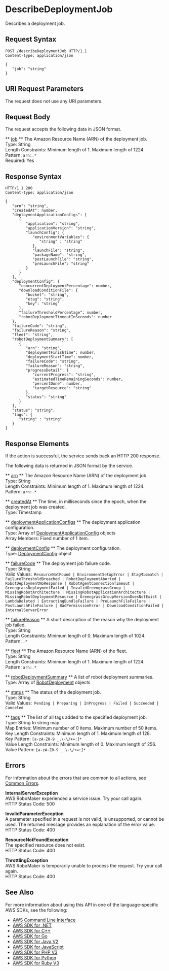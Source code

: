 # DescribeDeploymentJob<a name="API_DescribeDeploymentJob"></a>

Describes a deployment job\.

## Request Syntax<a name="API_DescribeDeploymentJob_RequestSyntax"></a>

```
POST /describeDeploymentJob HTTP/1.1
Content-type: application/json

{
   "job": "string"
}
```

## URI Request Parameters<a name="API_DescribeDeploymentJob_RequestParameters"></a>

The request does not use any URI parameters\.

## Request Body<a name="API_DescribeDeploymentJob_RequestBody"></a>

The request accepts the following data in JSON format\.

 ** [job](#API_DescribeDeploymentJob_RequestSyntax) **   <a name="robomaker-DescribeDeploymentJob-request-job"></a>
The Amazon Resource Name \(ARN\) of the deployment job\.  
Type: String  
Length Constraints: Minimum length of 1\. Maximum length of 1224\.  
Pattern: `arn:.*`   
Required: Yes

## Response Syntax<a name="API_DescribeDeploymentJob_ResponseSyntax"></a>

```
HTTP/1.1 200
Content-type: application/json

{
   "arn": "string",
   "createdAt": number,
   "deploymentApplicationConfigs": [ 
      { 
         "application": "string",
         "applicationVersion": "string",
         "launchConfig": { 
            "environmentVariables": { 
               "string" : "string" 
            },
            "launchFile": "string",
            "packageName": "string",
            "postLaunchFile": "string",
            "preLaunchFile": "string"
         }
      }
   ],
   "deploymentConfig": { 
      "concurrentDeploymentPercentage": number,
      "downloadConditionFile": { 
         "bucket": "string",
         "etag": "string",
         "key": "string"
      },
      "failureThresholdPercentage": number,
      "robotDeploymentTimeoutInSeconds": number
   },
   "failureCode": "string",
   "failureReason": "string",
   "fleet": "string",
   "robotDeploymentSummary": [ 
      { 
         "arn": "string",
         "deploymentFinishTime": number,
         "deploymentStartTime": number,
         "failureCode": "string",
         "failureReason": "string",
         "progressDetail": { 
            "currentProgress": "string",
            "estimatedTimeRemainingSeconds": number,
            "percentDone": number,
            "targetResource": "string"
         },
         "status": "string"
      }
   ],
   "status": "string",
   "tags": { 
      "string" : "string" 
   }
}
```

## Response Elements<a name="API_DescribeDeploymentJob_ResponseElements"></a>

If the action is successful, the service sends back an HTTP 200 response\.

The following data is returned in JSON format by the service\.

 ** [arn](#API_DescribeDeploymentJob_ResponseSyntax) **   <a name="robomaker-DescribeDeploymentJob-response-arn"></a>
The Amazon Resource Name \(ARN\) of the deployment job\.  
Type: String  
Length Constraints: Minimum length of 1\. Maximum length of 1224\.  
Pattern: `arn:.*` 

 ** [createdAt](#API_DescribeDeploymentJob_ResponseSyntax) **   <a name="robomaker-DescribeDeploymentJob-response-createdAt"></a>
The time, in milliseconds since the epoch, when the deployment job was created\.  
Type: Timestamp

 ** [deploymentApplicationConfigs](#API_DescribeDeploymentJob_ResponseSyntax) **   <a name="robomaker-DescribeDeploymentJob-response-deploymentApplicationConfigs"></a>
The deployment application configuration\.  
Type: Array of [DeploymentApplicationConfig](API_DeploymentApplicationConfig.md) objects  
Array Members: Fixed number of 1 item\.

 ** [deploymentConfig](#API_DescribeDeploymentJob_ResponseSyntax) **   <a name="robomaker-DescribeDeploymentJob-response-deploymentConfig"></a>
The deployment configuration\.  
Type: [DeploymentConfig](API_DeploymentConfig.md) object

 ** [failureCode](#API_DescribeDeploymentJob_ResponseSyntax) **   <a name="robomaker-DescribeDeploymentJob-response-failureCode"></a>
The deployment job failure code\.  
Type: String  
Valid Values:` ResourceNotFound | EnvironmentSetupError | EtagMismatch | FailureThresholdBreached | RobotDeploymentAborted | RobotDeploymentNoResponse | RobotAgentConnectionTimeout | GreengrassDeploymentFailed | InvalidGreengrassGroup | MissingRobotArchitecture | MissingRobotApplicationArchitecture | MissingRobotDeploymentResource | GreengrassGroupVersionDoesNotExist | LambdaDeleted | ExtractingBundleFailure | PreLaunchFileFailure | PostLaunchFileFailure | BadPermissionError | DownloadConditionFailed | InternalServerError` 

 ** [failureReason](#API_DescribeDeploymentJob_ResponseSyntax) **   <a name="robomaker-DescribeDeploymentJob-response-failureReason"></a>
A short description of the reason why the deployment job failed\.  
Type: String  
Length Constraints: Minimum length of 0\. Maximum length of 1024\.  
Pattern: `.*` 

 ** [fleet](#API_DescribeDeploymentJob_ResponseSyntax) **   <a name="robomaker-DescribeDeploymentJob-response-fleet"></a>
The Amazon Resource Name \(ARN\) of the fleet\.  
Type: String  
Length Constraints: Minimum length of 1\. Maximum length of 1224\.  
Pattern: `arn:.*` 

 ** [robotDeploymentSummary](#API_DescribeDeploymentJob_ResponseSyntax) **   <a name="robomaker-DescribeDeploymentJob-response-robotDeploymentSummary"></a>
A list of robot deployment summaries\.  
Type: Array of [RobotDeployment](API_RobotDeployment.md) objects

 ** [status](#API_DescribeDeploymentJob_ResponseSyntax) **   <a name="robomaker-DescribeDeploymentJob-response-status"></a>
The status of the deployment job\.  
Type: String  
Valid Values:` Pending | Preparing | InProgress | Failed | Succeeded | Canceled` 

 ** [tags](#API_DescribeDeploymentJob_ResponseSyntax) **   <a name="robomaker-DescribeDeploymentJob-response-tags"></a>
The list of all tags added to the specified deployment job\.  
Type: String to string map  
Map Entries: Minimum number of 0 items\. Maximum number of 50 items\.  
Key Length Constraints: Minimum length of 1\. Maximum length of 128\.  
Key Pattern: `[a-zA-Z0-9 _.\-\/+=:]*`   
Value Length Constraints: Minimum length of 0\. Maximum length of 256\.  
Value Pattern: `[a-zA-Z0-9 _.\-\/+=:]*` 

## Errors<a name="API_DescribeDeploymentJob_Errors"></a>

For information about the errors that are common to all actions, see [Common Errors](CommonErrors.md)\.

 **InternalServerException**   
AWS RoboMaker experienced a service issue\. Try your call again\.  
HTTP Status Code: 500

 **InvalidParameterException**   
A parameter specified in a request is not valid, is unsupported, or cannot be used\. The returned message provides an explanation of the error value\.  
HTTP Status Code: 400

 **ResourceNotFoundException**   
The specified resource does not exist\.  
HTTP Status Code: 400

 **ThrottlingException**   
AWS RoboMaker is temporarily unable to process the request\. Try your call again\.  
HTTP Status Code: 400

## See Also<a name="API_DescribeDeploymentJob_SeeAlso"></a>

For more information about using this API in one of the language\-specific AWS SDKs, see the following:
+  [AWS Command Line Interface](https://docs.aws.amazon.com/goto/aws-cli/robomaker-2018-06-29/DescribeDeploymentJob) 
+  [AWS SDK for \.NET](https://docs.aws.amazon.com/goto/DotNetSDKV3/robomaker-2018-06-29/DescribeDeploymentJob) 
+  [AWS SDK for C\+\+](https://docs.aws.amazon.com/goto/SdkForCpp/robomaker-2018-06-29/DescribeDeploymentJob) 
+  [AWS SDK for Go](https://docs.aws.amazon.com/goto/SdkForGoV1/robomaker-2018-06-29/DescribeDeploymentJob) 
+  [AWS SDK for Java V2](https://docs.aws.amazon.com/goto/SdkForJavaV2/robomaker-2018-06-29/DescribeDeploymentJob) 
+  [AWS SDK for JavaScript](https://docs.aws.amazon.com/goto/AWSJavaScriptSDK/robomaker-2018-06-29/DescribeDeploymentJob) 
+  [AWS SDK for PHP V3](https://docs.aws.amazon.com/goto/SdkForPHPV3/robomaker-2018-06-29/DescribeDeploymentJob) 
+  [AWS SDK for Python](https://docs.aws.amazon.com/goto/boto3/robomaker-2018-06-29/DescribeDeploymentJob) 
+  [AWS SDK for Ruby V3](https://docs.aws.amazon.com/goto/SdkForRubyV3/robomaker-2018-06-29/DescribeDeploymentJob) 